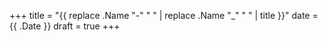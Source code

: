 +++
title = "{{ replace .Name "-" " " | replace .Name "_" " " | title }}"
date = {{ .Date }}
draft = true
+++
